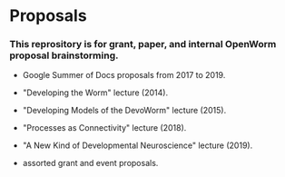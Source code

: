 # Proposals  

### This reprository is for grant, paper, and internal OpenWorm proposal brainstorming.     

* Google Summer of Docs proposals from 2017 to 2019.  

* "Developing the Worm" lecture (2014).  

* "Developing Models of the DevoWorm" lecture (2015).  

* "Processes as Connectivity" lecture (2018).  

* "A New Kind of Developmental Neuroscience" lecture (2019).  

* assorted grant and event proposals.  
